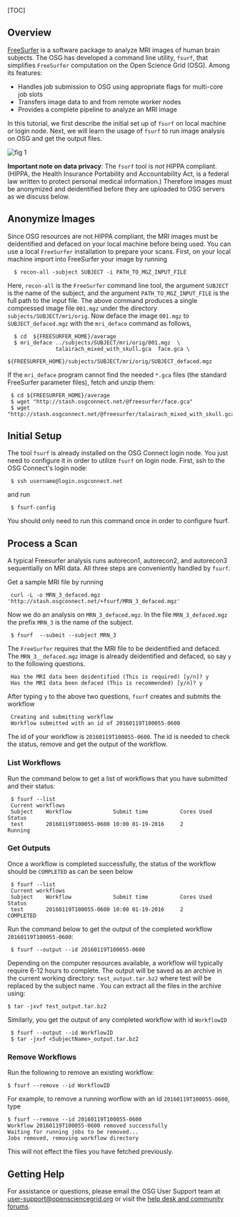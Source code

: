 [title]: - "Image Analysis of Human Brain - FreeSurfer Workflow on OSG"
[TOC]
 
## Overview

[FreeSurfer](http://freesurfer.net/) is a software package to analyze MRI images of human brain subjects. The OSG has developed a command line utility, `fsurf`, that simplifies `FreeSurfer` computation on the Open Science Grid (OSG).  Among its features:

* Handles job submission to OSG using appropriate flags for multi-core job slots
* Transfers image data to and from remote worker nodes
* Provides a complete pipeline to analyze an MRI image 

In this tutorial, we first describe the initial set up of `fsurf` on local machine or login node. Next, we will learn the usage of  `fsurf` to run image analysis on OSG and get the output files. 

![fig 1](https://raw.githubusercontent.com/OSGConnect/tutorial-FreeSurfer/master/Figs/freesurfer_image_from_net.png )

**Important note on data privacy**: The `fsurf` tool is *not* HIPPA compliant. (HIPPA, the Health Insurance Portability and Accountability Act, is a federal law written to protect personal medical information.) Therefore images must be anonymized and deidentified before they are uploaded to OSG servers as we discuss below.

##  Anonymize Images 

Since OSG resources are not HIPPA compliant, the MRI images must be deidentified and defaced on your local machine before being used.  You can use a local `FreeSurfer` installation to prepare your scans. First, on your local machine import into FreeSurfer your image by running

      $ recon-all -subject SUBJECT -i PATH_TO_MGZ_INPUT_FILE

Here, `recon-all` is the `FreeSurfer` command line tool, the argument `SUBJECT` is the name of the subject, and the argument `PATH_TO_MGZ_INPUT_FILE` is the  full path to the input file. The above command produces a single compressed image file `001.mgz`
under the directory `subjects/SUBJECT/mri/orig`. Now deface the image `001.mgz` to `SUBJECT_defaced.mgz` with the `mri_deface` command as follows,

      $ cd  ${FREESURFER_HOME}/average
      $ mri_deface ../subjects/SUBJECT/mri/orig/001.mgz  \
                   talairach_mixed_with_skull.gca  face.gca \
                   ${FREESURFER_HOME}/subjects/SUBJECT/mri/orig/SUBJECT_defaced.mgz

If the `mri_deface` program cannot find the needed `*.gca` files (the standard FreeSurfer parameter files), fetch and unzip them:

     $ cd ${FREESURFER_HOME}/average
     $ wget "http://stash.osgconnect.net/@freesurfer/face.gca"
     $ wget "http://stash.osgconnect.net/@freesurfer/talairach_mixed_with_skull.gca"


## Initial Setup
The tool `fsurf` is already installed on the OSG Connect login node. You just need to configure it in order to utilize `fsurf` on 
login node. First, ssh to the OSG Connect's login node:

     $ ssh username@login.osgconnect.net

and run

     $ fsurf-config

You should only need to run this command once in order to configure fsurf.

##  Process a Scan

A typical Freesurfer analysis runs autorecon1, autorecon2, and autorecon3 sequentially on MRI data.  All three steps are conveniently handled by `fsurf`. 

Get a sample MRI file by running

     curl -L -o MRN_3_defaced.mgz 'http://stash.osgconnect.net/+fsurf/MRN_3_defaced.mgz'

Now we do an analysis on `MRN_3_defaced.mgz`. In the file `MRN_3_defaced.mgz` the prefix `MRN_3` is the name of the subject.


     $ fsurf  --submit --subject MRN_3 

The `FreeSurfer` requires that the MRI file to be deidentified and defaced. The  `MRN_3__defaced.mgz` image is already deidentified and defaced, so say `y` to the following questions. 

     Has the MRI data been deidentified (This is required) [y/n]? y
     Has the MRI data been defaced (This is recommended) [y/n]? y

After typing `y` to the above two questions, `fsurf` creates and submits the workflow 

     Creating and submitting workflow
     Workflow submitted with an id of 20160119T100055-0600

The id of your workflow is `20160119T100055-0600`. The id is needed to check the status, remove and get the output of the workflow. 


###  List Workflows

Run the command below to get a list of workflows that you have submitted and their status:

     $ fsurf --list 
     Current workflows
     Subject    Workflow             Submit time          Cores Used      Status    
     test       20160119T100055-0600 10:00 01-19-2016     2               Running   


###  Get Outputs

Once a workflow is completed successfully, the status of the workflow should be `COMPLETED` as can be seen below

     $ fsurf --list 
     Current workflows
     Subject    Workflow             Submit time          Cores Used      Status    
     test       20160119T100055-0600 10:00 01-19-2016     2               COMPLETED   

Run the command below to get the output of the completed workflow `20160119T100055-0600`:
 
     $ fsurf --output --id 20160119T100055-0600

Depending on the computer resources available, a workflow will typically require 6-12 hours to complete.  The output will be saved as an archive in the current working directory: `test_output.tar.bz2` where test will be replaced by the subject name . You can extract all the files in the archive using: 

    $ tar -jxvf test_output.tar.bz2
 
 Similarly, you get the output of any completed  workflow with id `WorkflowID` 
 
     $ fsurf --output --id WorkflowID
     $ tar -jxvf <SubjectName>_output.tar.bz2

###  Remove Workflows

Run the following to remove an existing workflow:
   
    $ fsurf --remove --id WorkflowID

For example, to remove a running worflow with an id `20160119T100055-0600`, type

    $ fsurf --remove --id 20160119T100055-0600
    Workflow 20160119T100055-0600 removed successfully
    Waiting for running jobs to be removed...
    Jobs removed, removing workflow directory

This will not effect the files you have fetched previously.

## Getting Help 
For assistance or questions, please email the OSG User Support team  at [user-support@opensciencegrid.org](mailto:user-support@opensciencegrid.org) or visit the [help desk and community forums](http://support.opensciencegrid.org).



